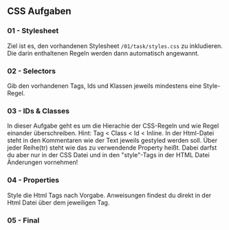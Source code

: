 ## CSS Aufgaben

### 01 - Stylesheet
Ziel ist es, den vorhandenen Stylesheet `/01/task/styles.css` zu inkludieren.
Die darin enthaltenen Regeln werden dann automatisch angewannt.

### 02 - Selectors
Gib den vorhandenen Tags, Ids und Klassen jeweils mindestens eine Style-Regel.

### 03 - IDs & Classes
In dieser Aufgabe geht es um die Hierachie der CSS-Regeln und wie Regel einander
überschreiben. Hint: Tag < Class < Id < Inline.
In der Html-Datei steht in den Kommentaren wie der Text jeweils gestyled werden
soll. Über jeder Reihe(tr) steht wie das zu verwendende Property heißt. Dabei
darfst du aber nur in der CSS Datei und in den "style"-Tags in der HTML Datei
Änderungen vornehmen!

### 04 - Properties
Style die Html Tags nach Vorgabe. Anweisungen findest du direkt in der Html Datei über dem jeweiligen Tag.

### 05 - Final
